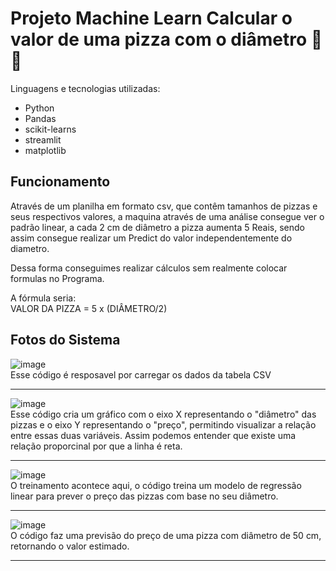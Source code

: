 # Projeto Machine Learn Calcular o valor de uma pizza com o diâmetro 🍕🍕

Linguagens e tecnologias utilizadas:
*  Python
*  Pandas
*  scikit-learns
*  streamlit
*  matplotlib

## Funcionamento

Através de um planilha em formato csv, que contêm tamanhos de pizzas e seus respectivos valores, a maquina através de uma análise consegue ver o padrão linear, a cada 2 cm de diâmetro a pizza aumenta 5 Reais, sendo assim consegue realizar um Predict do valor independentemente do diametro.

Dessa forma conseguimes realizar cálculos sem realmente colocar formulas no Programa.

A fórmula seria:
<br>
VALOR DA PIZZA = 5 x (DIÂMETRO/2)

## Fotos do Sistema

![image](https://github.com/user-attachments/assets/b9c6b63c-5df3-48bc-9179-096787d81fb4)
<br>
Esse código é resposavel por carregar os dados da tabela CSV 
<hr>

![image](https://github.com/user-attachments/assets/9584acc4-5e49-4aea-8b6d-a50666ac40d6)
<br>
Esse código cria um gráfico com o eixo X representando o "diâmetro" das pizzas e o eixo Y representando o "preço", permitindo visualizar a relação entre essas duas variáveis. Assim podemos entender que existe uma relação proporcinal por que a linha é reta.
<hr>

![image](https://github.com/user-attachments/assets/1420e664-039f-46b6-a812-3f28a75d8065)
<br>
O treinamento acontece aqui, o código treina um modelo de regressão linear para prever o preço das pizzas com base no seu diâmetro.
<hr>

![image](https://github.com/user-attachments/assets/16385ece-5d1f-4ac3-8813-5c72a6f4a4c7)
<br>
O código faz uma previsão do preço de uma pizza com diâmetro de 50 cm, retornando o valor estimado.
<hr>









  
